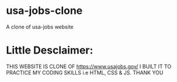 # usa-jobs-clone

A clone of usa-jobs website

# Little Desclaimer: <br />

THIS WEBSITE IS CLONE OF https://www.usajobs.gov/
I BUILT IT TO PRACTICE MY CODING SKILLS i.e HTML, CSS & JS.
THANK YOU
